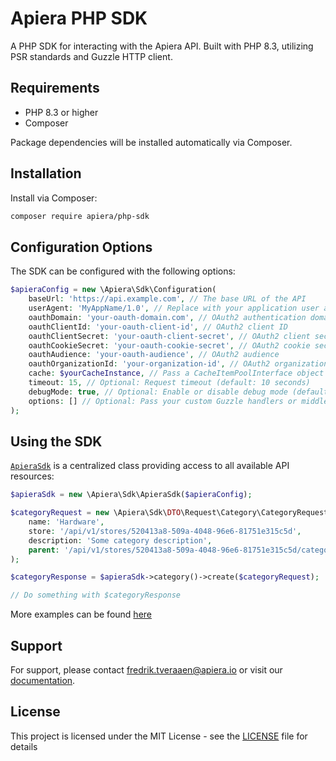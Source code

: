 # Apiera PHP SDK

A PHP SDK for interacting with the Apiera API. Built with PHP 8.3, utilizing PSR standards and Guzzle HTTP client.

## Requirements

- PHP 8.3 or higher
- Composer

Package dependencies will be installed automatically via Composer.

## Installation

Install via Composer:

```bash
composer require apiera/php-sdk
```

## Configuration Options

The SDK can be configured with the following options:

```php
$apieraConfig = new \Apiera\Sdk\Configuration(
    baseUrl: 'https://api.example.com', // The base URL of the API
    userAgent: 'MyAppName/1.0', // Replace with your application user agent
    oauthDomain: 'your-oauth-domain.com', // OAuth2 authentication domain
    oauthClientId: 'your-oauth-client-id', // OAuth2 client ID
    oauthClientSecret: 'your-oauth-client-secret', // OAuth2 client secret
    oauthCookieSecret: 'your-oauth-cookie-secret', // OAuth2 cookie secret
    oauthAudience: 'your-oauth-audience', // OAuth2 audience
    oauthOrganizationId: 'your-organization-id', // OAuth2 organization ID
    cache: $yourCacheInstance, // Pass a CacheItemPoolInterface object
    timeout: 15, // Optional: Request timeout (default: 10 seconds)
    debugMode: true, // Optional: Enable or disable debug mode (default: false)
    options: [] // Optional: Pass your custom Guzzle handlers or middlewares
);
```

## Using the SDK

[`ApieraSdk`](src/ApieraSdk.php) is a centralized class providing access to all available API resources:

```php
$apieraSdk = new \Apiera\Sdk\ApieraSdk($apieraConfig);

$categoryRequest = new \Apiera\Sdk\DTO\Request\Category\CategoryRequest(
    name: 'Hardware',
    store: '/api/v1/stores/520413a8-509a-4048-96e6-81751e315c5d',
    description: 'Some category description',
    parent: '/api/v1/stores/520413a8-509a-4048-96e6-81751e315c5d/categories/520413a8-509a-4048-96e6-81751e315c5d2'
);

$categoryResponse = $apieraSdk->category()->create($categoryRequest);

// Do something with $categoryResponse
```

More examples can be found [here](docs/examples.md)

## Support

For support, please contact fredrik.tveraaen@apiera.io or visit our [documentation](https://app.swaggerhub.com/apis-docs/FREDRIKTVERAAEN/apiera-organization-api/1.2.0).

## License

This project is licensed under the MIT License - see the [LICENSE](LICENSE.md) file for details